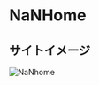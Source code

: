 # NaNHome

## サイトイメージ
![NaNhome](https://raw.githubusercontent.com/nise-lab/NaNHome/blob/master/NaNHome.png)
